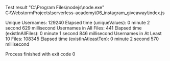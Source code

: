 Test result
"C:\Program Files\nodejs\node.exe" C:\WebstormProjects\serverless-academy\06_instagram_giveaway\index.js

Unique Usernames: 129240
Elapsed time (uniqueValues): 0 minute 2 second 629 millisecond
Usernames in All Files: 441
Elapsed time (existInAllFiles): 0 minute 1 second 846 millisecond
Usernames in At Least 10 Files: 108345
Elapsed time (existInAtleastTen): 0 minute 2 second 570 millisecond

Process finished with exit code 0
